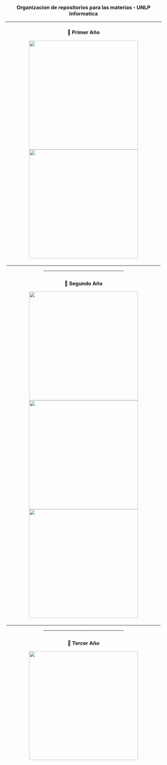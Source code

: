 <h3 align="center"> Organizacion de repositorios para las materias - UNLP Informatica </h3>

---

<h3 align="center">📘 Primer Año</h3>

<p align="center">
    <a href="https://github.com/AgusZK/OC---Arqui.git" target="_blank">
    <img width="350" src="https://denvercoder1-github-readme-stats.vercel.app/api/pin/?username=AgusZK&repo=Oc---Arqui&theme=midnight-purple&bg_color=0B1120&icon_color=3CA4FF&title_color=7FDBFF&text_color=FFFFFF&show_icons=false&border_color=1E90FF" />
  </a>
  <a href="https://github.com/AgusZK/Taller-de-Programacion" target="_blank">
    <img width="350" src="https://denvercoder1-github-readme-stats.vercel.app/api/pin/?username=AgusZK&repo=Taller-de-Programacion&theme=midnight-purple&bg_color=0B1120&icon_color=3CA4FF&title_color=7FDBFF&text_color=FFFFFF&show_icons=false&border_color=1E90FF" />
  </a>
</p>


<p align="center">────────────────────────────────────────────────────────────────────────────</p>

<h3 align="center">📘 Segundo Año </h3>

<p align="center">
  <a href="https://github.com/AgusZK/AyED" target="_blank">
    <img width="350" src="https://denvercoder1-github-readme-stats.vercel.app/api/pin/?username=AgusZK&repo=AyED&theme=midnight-purple&bg_color=0B1120&icon_color=3CA4FF&title_color=7FDBFF&text_color=FFFFFF&show_icons=false&border_color=1E90FF" />
  </a>

  <a href="https://github.com/AgusZK/FOD" target="_blank">
    <img width="350" src="https://denvercoder1-github-readme-stats.vercel.app/api/pin/?username=AgusZK&repo=FOD&theme=midnight-purple&bg_color=0B1120&icon_color=3CA4FF&title_color=7FDBFF&text_color=FFFFFF&show_icons=false&border_color=1E90FF" />
  </a>

  <a href="https://github.com/AgusZK/Seminario-de-Lenguajes" target="_blank">
    <img width="350" src="https://denvercoder1-github-readme-stats.vercel.app/api/pin/?username=AgusZK&repo=Seminario-de-Lenguajes&theme=midnight-purple&bg_color=0B1120&icon_color=3CA4FF&title_color=7FDBFF&text_color=FFFFFF&show_icons=false&border_color=1E90FF" />
  </a>
</p>
<p align="center">────────────────────────────────────────────────────────────────────────────</p>
<h3 align="center">📘 Tercer Año </h3>
<p align="center">
  <a href="https://github.com/AgusZK/Matematica-3" target="_blank">
    <img width="350" src="https://denvercoder1-github-readme-stats.vercel.app/api/pin/?username=AgusZK&repo=Matematica-3&theme=midnight-purple&bg_color=0B1120&icon_color=3CA4FF&title_color=7FDBFF&text_color=FFFFFF&show_icons=false&border_color=1E90FF" />
  </a>

